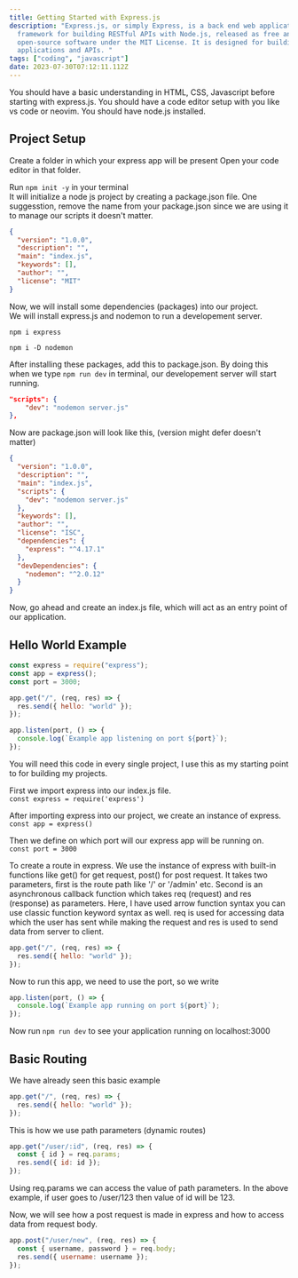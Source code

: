 ```yaml
---
title: Getting Started with Express.js
description: "Express.js, or simply Express, is a back end web application
  framework for building RESTful APIs with Node.js, released as free and
  open-source software under the MIT License. It is designed for building web
  applications and APIs. "
tags: ["coding", "javascript"]
date: 2023-07-30T07:12:11.112Z
---
```


You should have a basic understanding in HTML, CSS, Javascript before starting with express.js. You should have a code editor setup with you like vs code or neovim. You should have node.js installed.

## Project Setup

Create a folder in which your express app will be present
Open your code editor in that folder.

Run `npm init -y` in your terminal  
It will initialize a node js project by creating a package.json file. One suggesstion, remove the name from your package.json since we are using it to manage our scripts it doesn't matter.

```json
{
  "version": "1.0.0",
  "description": "",
  "main": "index.js",
  "keywords": [],
  "author": "",
  "license": "MIT"
}
```

Now, we will install some dependencies (packages) into our project.  
We will install express.js and nodemon to run a developement server.

```
npm i express
```

```
npm i -D nodemon
```

After installing these packages, add this to package.json. By doing this when we type `npm run dev` in terminal, our developement server will start running.

```json
"scripts": {
    "dev": "nodemon server.js"
},
```

Now are package.json will look like this, (version might defer doesn't matter)

```json
{
  "version": "1.0.0",
  "description": "",
  "main": "index.js",
  "scripts": {
    "dev": "nodemon server.js"
  },
  "keywords": [],
  "author": "",
  "license": "ISC",
  "dependencies": {
    "express": "^4.17.1"
  },
  "devDependencies": {
    "nodemon": "^2.0.12"
  }
}
```

Now, go ahead and create an index.js file, which will act as an entry point of our application.

## Hello World Example

```js
const express = require("express");
const app = express();
const port = 3000;

app.get("/", (req, res) => {
  res.send({ hello: "world" });
});

app.listen(port, () => {
  console.log(`Example app listening on port ${port}`);
});
```

You will need this code in every single project, I use this as my starting point to for building my projects.

First we import express into our index.js file.  
`const express = require('express')`

After importing express into our project, we create an instance of express.  
`const app = express()`

Then we define on which port will our express app will be running on.  
`const port = 3000`

To create a route in express. We use the instance of express with built-in functions like get() for get request, post() for post request.
It takes two parameters, first is the route path like '/' or '/admin' etc. Second is an asynchronous callback function which takes req (request) and res (response) as parameters. Here, I have used arrow function syntax you can use classic function keyword syntax as well. req is used for accessing data which the user has sent while making the request and res is used to send data from server to client.

```js
app.get("/", (req, res) => {
  res.send({ hello: "world" });
});
```

Now to run this app, we need to use the port, so we write

```js
app.listen(port, () => {
  console.log(`Example app running on port ${port}`);
});
```

Now run `npm run dev` to see your application running on localhost:3000

## Basic Routing

We have already seen this basic example

```js
app.get("/", (req, res) => {
  res.send({ hello: "world" });
});
```

This is how we use path parameters (dynamic routes)

```js
app.get("/user/:id", (req, res) => {
  const { id } = req.params;
  res.send({ id: id });
});
```

Using req.params we can access the value of path parameters.
In the above example, if user goes to /user/123 then value of id will be 123.

Now, we will see how a post request is made in express and how to access data from request body.

```js
app.post("/user/new", (req, res) => {
  const { username, password } = req.body;
  res.send({ username: username });
});
```
